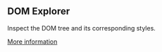 ## DOM Explorer
Inspect the DOM tree and its corresponding styles.

[More information](http://blogs.msdn.com/b/eternalcoding/archive/2015/08/06/vorlon-js-focus-on-dom-explorer.aspx)